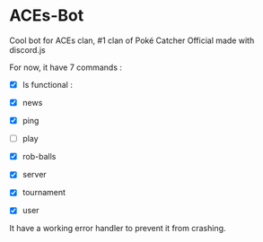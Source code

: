 # ACEs-Bot
Cool bot for ACEs clan, #1 clan of Poké Catcher Official made with discord.js

For now, it have 7 commands :
- [X] Is functional :

- [X] news
- [X] ping
- [ ] play
- [X] rob-balls
- [X] server
- [X] tournament
- [X] user

It have a working error handler to prevent it from crashing.